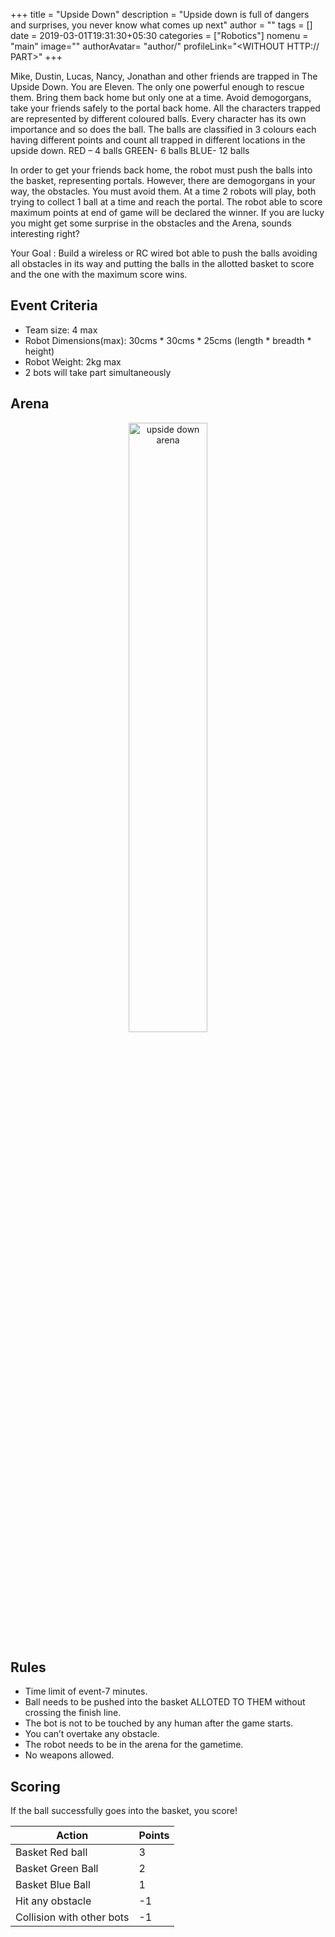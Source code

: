 +++
title = "Upside Down"
description = "Upside down is full of dangers and surprises, you never know what comes up next"
author = ""
tags = []
date = 2019-03-01T19:31:30+05:30
categories = ["Robotics"]
nomenu = "main"
image="<BACKGROUND IMAGE FOR YOUR POST>"
authorAvatar= "author/<YOUR AVATAR>"
profileLink="<WITHOUT HTTP:// PART>"
+++

Mike, Dustin, Lucas, Nancy, Jonathan and other friends are trapped in The Upside Down. You
are Eleven. The only one powerful enough to rescue them. Bring them back home but only one at
a time. Avoid demogorgans, take your friends safely to the portal back home.
All the characters trapped are represented by different coloured balls. Every character has its
own importance and so does the ball. The balls are classified in 3 colours each having different
points and count all trapped in different locations in the upside down.
RED – 4 balls
GREEN- 6 balls
BLUE- 12 balls

In order to get your friends back home, the robot must push the balls into the basket,
representing portals. However, there are demogorgans in your way, the obstacles. You must
avoid them. At a time 2 robots will play, both trying to collect 1 ball at a time and reach the portal.
The robot able to score maximum points at end of game will be declared the winner. If you are lucky you might
get some surprise in the obstacles and the Arena, sounds interesting right?

Your Goal
: Build a wireless or RC wired bot able to push the balls avoiding all obstacles in its way and putting the balls in the allotted basket to score and the one with the maximum score wins.

## Event Criteria
- Team size: 4 max
- Robot Dimensions(max): 30cms * 30cms * 25cms (length * breadth * height)
- Robot Weight: 2kg max
- 2 bots will take part simultaneously


## Arena

<p align="center">
	<img style="width: 50%" alt="upside down arena" src="/images/Screeenshot_from_2019-03-14_15-18-17.png"></img>
</p>

## Rules

+ Time limit of event-7 minutes.
+ Ball needs to be pushed into the basket ALLOTED TO THEM without crossing the finish line.
+ The bot is not to be touched by any human after the game starts.
+ You can’t overtake any obstacle.
+ The robot needs to be in the arena for the gametime.
+ No weapons allowed.

## Scoring

If the ball successfully goes into the basket, you score!

| Action                    | Points |
|---------------------------|--------|
| Basket Red ball           | 3      |
| Basket Green Ball         | 2      |
| Basket Blue Ball          | 1      |
| Hit any obstacle          | -1     |
| Collision with other bots | -1     |

